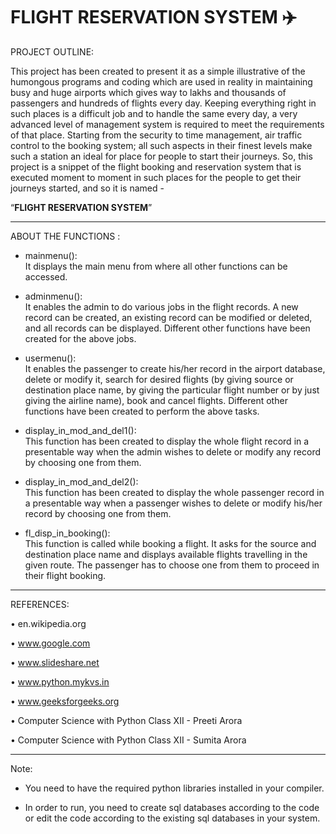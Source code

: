 # __FLIGHT RESERVATION SYSTEM__ ✈️ #

PROJECT OUTLINE:

This project has been created to present it as a simple illustrative of the humongous programs and coding which are used in reality in maintaining busy and huge airports which gives way to lakhs and thousands of passengers and hundreds of flights every day. Keeping everything right in such places is a difficult job and to handle the same every day, a very advanced level of management system is required to meet the requirements of that place. Starting from the security to time management, air traffic control to the booking system; all such aspects in their finest levels make such a station an ideal for place for people to start their journeys.
So, this project is a snippet of the flight booking and reservation system that is executed moment to moment in such places for the people to get their journeys started, and so it is named - 

“__FLIGHT RESERVATION SYSTEM__”

_________________________________________________________________________________________________________________________________________________________________________________

ABOUT THE FUNCTIONS :

- mainmenu():   
  It displays the main menu from where all other functions can be accessed.

- adminmenu():  
  It enables the admin to do various jobs in the flight records. A new record can be created, an existing record can be modified or deleted, and all records can be displayed.     Different other functions have been created for the above jobs.

- usermenu():   
  It enables the passenger to create his/her record in the airport database, delete or modify it, search for desired flights (by giving source or destination place name, by       giving the particular flight number or by just giving the airline name), book and cancel flights. Different other functions have been created to perform the above tasks.

- display_in_mod_and_del1():   
  This function has been created to display the whole flight record in a presentable way when the admin wishes to delete or modify any record by choosing one from them.

- display_in_mod_and_del2():  
  This function has been created to display the whole passenger record in a presentable way when a passenger wishes to delete or modify his/her record by choosing one from them.

- fl_disp_in_booking():   
  This function is called while booking a flight. It asks for the source and destination place name and displays available flights travelling in the given route. The passenger     has to choose one from them to proceed in their flight booking.


_________________________________________________________________________________________________________________________________________________________________________________


REFERENCES:

•	en.wikipedia.org

•	www.google.com

•	www.slideshare.net

•	www.python.mykvs.in

•	www.geeksforgeeks.org

•	Computer Science with Python Class XII	    - Preeti Arora

•	Computer Science with Python Class XII	    - Sumita Arora

---------------------------------------------------------------------------------------------------------------------------------------------------------------------------------

Note:

- You need to have the required python libraries installed in your compiler.

- In order to run, you need to create sql databases according to the code or edit the code according to the existing sql databases in your system.

